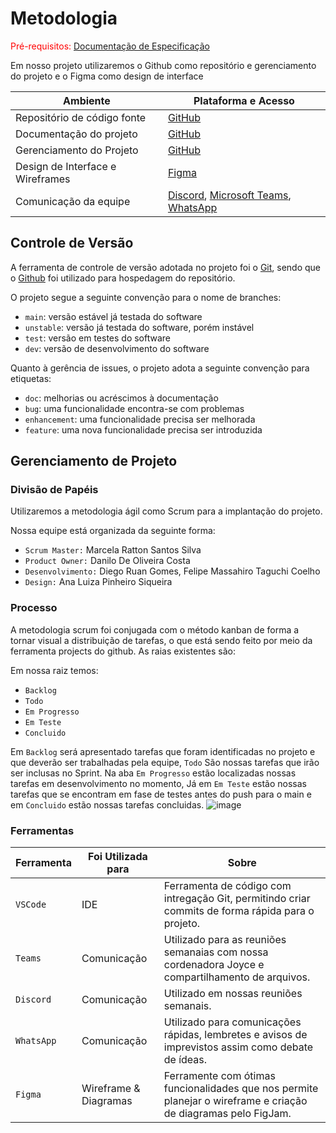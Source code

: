 
# Metodologia

<span style="color:red">Pré-requisitos: <a href="2-Especificação do Projeto.md"> Documentação de Especificação</a></span>

Em nosso projeto utilizaremos o Github como repositório e gerenciamento do projeto e o Figma como design de interface

|Ambiente     | Plataforma e Acesso |
|-------|-------------------------|
| Repositório de código fonte | [GitHub](https://github.com/ICEI-PUC-Minas-PMV-ADS/pmv-ads-2022-2-e1-proj-web-t1-doencas-mentais) |
| Documentação do projeto | [GitHub](https://github.com/ICEI-PUC-Minas-PMV-ADS/pmv-ads-2022-2-e1-proj-web-t1-doencas-mentais/tree/main/docs) |
| Gerenciamento do Projeto | [GitHub](https://github.com/ICEI-PUC-Minas-PMV-ADS/pmv-ads-2022-2-e1-proj-web-t1-doencas-mentais/projects) |
| Design de Interface e Wireframes | [Figma](https://www.figma.com/files/project/68919271/Transtornos-Mentais?fuid=1156762931033806226) |
| Comunicação da equipe | [Discord](https://discord.com/), [Microsoft Teams](https://teams.microsoft.com/l/team/19%3a-3ZGp00aoAZmbSbMVs0GJoEXTAn1TPBFatvmOMkJjFs1%40thread.tacv2/conversations?groupId=07b7f3a2-fb99-44c8-8537-c22a13bc35ce&tenantId=14cbd5a7-ec94-46ba-b314-cc0fc972a161), [WhatsApp](https://web.whatsapp.com) |

## Controle de Versão

A ferramenta de controle de versão adotada no projeto foi o
[Git](https://git-scm.com/), sendo que o [Github](https://github.com)
foi utilizado para hospedagem do repositório.

O projeto segue a seguinte convenção para o nome de branches:

- `main`: versão estável já testada do software
- `unstable`: versão já testada do software, porém instável
- `test`: versão em testes do software
- `dev`: versão de desenvolvimento do software

Quanto à gerência de issues, o projeto adota a seguinte convenção para
etiquetas:

- `doc`: melhorias ou acréscimos à documentação
- `bug`: uma funcionalidade encontra-se com problemas
- `enhancement`: uma funcionalidade precisa ser melhorada
- `feature`: uma nova funcionalidade precisa ser introduzida

## Gerenciamento de Projeto

### Divisão de Papéis

Utilizaremos a metodologia ágil como Scrum para a implantação do projeto.

Nossa equipe está organizada da seguinte forma:
- `Scrum Master:` Marcela Ratton Santos Silva
- `Product Owner:` Danilo De Oliveira Costa
- `Desenvolvimento:` Diego Ruan Gomes, Felipe Massahiro Taguchi Coelho
- `Design:` Ana Luiza Pinheiro Siqueira



### Processo

A metodologia scrum foi conjugada com o método kanban de forma a tornar visual a distribuição de tarefas, o que está sendo feito por meio da ferramenta projects do github. As raias existentes são:

Em nossa raiz temos:

- `Backlog`
- `Todo`
- `Em Progresso`
- `Em Teste`
- `Concluido`

Em `Backlog` será apresentado tarefas que foram identificadas no projeto e que deverão ser trabalhadas pela equipe, `Todo` São nossas tarefas que irão ser inclusas no Sprint. Na aba `Em Progresso` estão localizadas nossas tarefas em desenvolvimento no momento, Já em `Em Teste` estão nossas tarefas que se encontram em fase de testes antes do push para o main e em `Concluido` estão nossas tarefas concluidas.
![image](https://user-images.githubusercontent.com/98277143/194721983-90fa7b66-4ec3-4d29-b3ab-f563995a18ef.png)


### Ferramentas

|Ferramenta | Foi Utilizada para | Sobre |
|-------|-------------------------|----------|
|`VSCode`| IDE | Ferramenta de código com intregação Git, permitindo criar commits de forma rápida para o projeto. 
|`Teams` | Comunicação | Utilizado para as reuniões semanaias com nossa cordenadora Joyce e compartilhamento de arquivos. |
|`Discord` | Comunicação | Utilizado em nossas reuniões semanais. |
|`WhatsApp` | Comunicação | Utilizado para comunicações rápidas, lembretes e avisos de imprevistos assim como debate de ídeas. |
|`Figma` | Wireframe & Diagramas | Ferramente com ótimas funcionalidades que nos permite planejar o wireframe e criação de diagramas pelo FigJam. |
